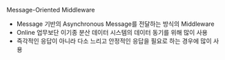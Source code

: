 Message-Oriented Middleware

- Message 기반의 Asynchronous Message를 전달하는 방식의 Middleware
- Online 업무보단 이기종 분산 데이터 시스템의 데이터 동기를 위해 많이 사용
- 즉각적인 응답이 아니라 다소 느리고 안정적인 응답을 필요로 하는 경우에 많이 사용
